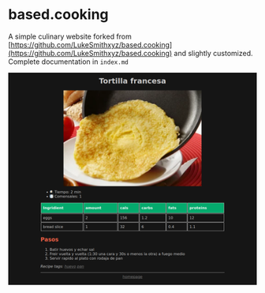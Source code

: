 # based.cooking
A simple culinary website forked from [https://github.com/LukeSmithxyz/based.cooking](https://github.com/LukeSmithxyz/based.cooking) and slightly customized.
Complete documentation in `index.md`

![404](screenshot.png)